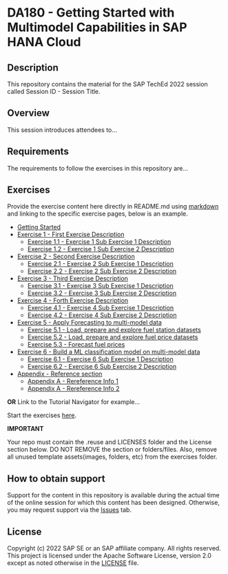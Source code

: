 # DA180 - Getting Started with Multimodel Capabilities in SAP HANA Cloud

## Description

This repository contains the material for the SAP TechEd 2022 session called Session ID - Session Title.  

## Overview

This session introduces attendees to...

## Requirements

The requirements to follow the exercises in this repository are...

## Exercises

Provide the exercise content here directly in README.md using [markdown](https://guides.github.com/features/mastering-markdown/) and linking to the specific exercise pages, below is an example.

- [Getting Started](exercises/ex0/)
- [Exercise 1 - First Exercise Description](exercises/ex1/)
    - [Exercise 1.1 - Exercise 1 Sub Exercise 1 Description](exercises/ex1#subex1)
    - [Exercise 1.2 - Exercise 1 Sub Exercise 2 Description](exercises/ex1#subex2)
- [Exercise 2 - Second Exercise Description](exercises/ex2/)
    - [Exercise 2.1 - Exercise 2 Sub Exercise 1 Description](exercises/ex2#subex1)
    - [Exercise 2.2 - Exercise 2 Sub Exercise 2 Description](exercises/ex2#subex2)
- [Exercise 3 - Third Exercise Description](exercises/ex3/)
    - [Exercise 3.1 - Exercise 3 Sub Exercise 1 Description](exercises/ex3#subex1)
    - [Exercise 3.2 - Exercise 3 Sub Exercise 2 Description](exercises/ex3#subex2)
- [Exercise 4 - Forth Exercise Description](exercises/ex4/)
    - [Exercise 4.1 - Exercise 4 Sub Exercise 1 Description](exercises/ex4#subex1)
    - [Exercise 4.2 - Exercise 4 Sub Exercise 2 Description](exercises/ex4#subex2)
- [Exercise 5 - Apply Forecasting to multi-model data](exercises/ex5/)
    - [Exercise 5.1 - Load, prepare and explore fuel station datasets](exercises/ex5/README.md#exercise-51-load-prepare-and-explore-fuel-station-datasets)
    - [Exercise 5.2 - Load, prepare and explore fuel price datasets](/exercises/ex5/README.md#exercise-52-load-prepare-and-explore-fuel-price-datasets)
    - [Exercise 5.3 - Forecast fuel prices](/exercises/ex5/README.md#exercise-53-forecast-fuel-prices)
- [Exercise 6 - Build a ML classification model on multi-model data](exercises/ex6/)
    - [Exercise 6.1 - Exercise 6 Sub Exercise 1 Description](exercises/ex6/README.md#subex1)
    - [Exercise 6.2 - Exercise 6 Sub Exercise 2 Description](exercises/ex6/README.md#subex2)
- [Appendix - Reference section](exercises/ex9_appendix/)
    - [Appendix A - Rereference Info 1](exercises/ex9_appendix#appA-sub1)
    - [Appendix A - Rereference Info 2](exercises/ex9_appendix#appA-sub2)
    
**OR** Link to the Tutorial Navigator for example...

Start the exercises [here](https://developers.sap.com/tutorials/abap-environment-trial-onboarding.html).

**IMPORTANT**

Your repo must contain the .reuse and LICENSES folder and the License section below. DO NOT REMOVE the section or folders/files. Also, remove all unused template assets(images, folders, etc) from the exercises folder. 

## How to obtain support

Support for the content in this repository is available during the actual time of the online session for which this content has been designed. Otherwise, you may request support via the [Issues](../../issues) tab.

## License
Copyright (c) 2022 SAP SE or an SAP affiliate company. All rights reserved. This project is licensed under the Apache Software License, version 2.0 except as noted otherwise in the [LICENSE](LICENSES/Apache-2.0.txt) file.
